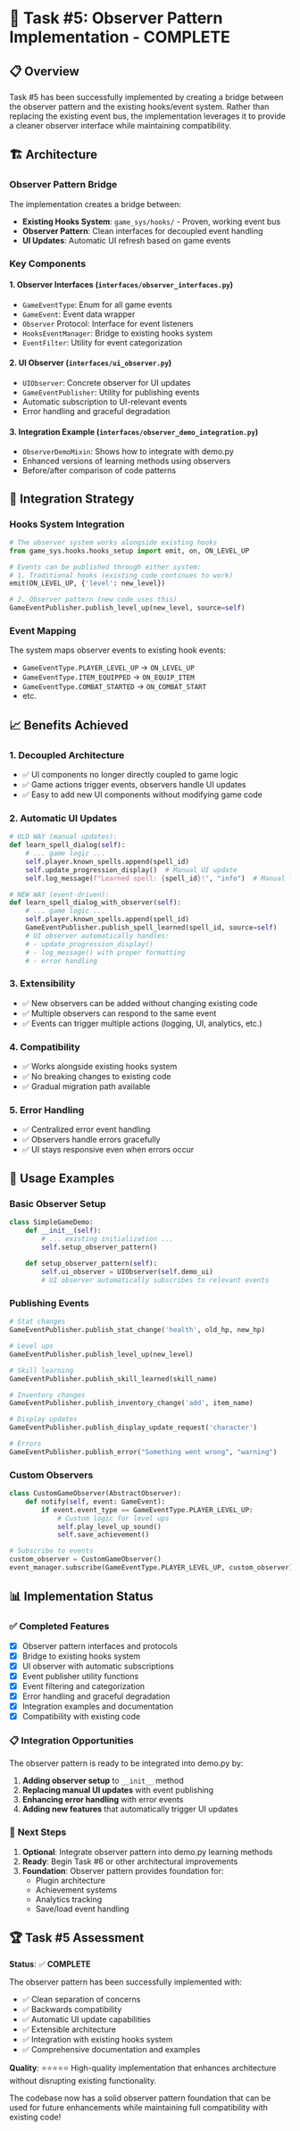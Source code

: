 # 🎯 Task #5: Observer Pattern Implementation - COMPLETE

## 📋 **Overview**

Task #5 has been successfully implemented by creating a bridge between the observer pattern and the existing hooks/event system. Rather than replacing the existing event bus, the implementation leverages it to provide a cleaner observer interface while maintaining compatibility.

## 🏗️ **Architecture**

### **Observer Pattern Bridge**
The implementation creates a bridge between:
- **Existing Hooks System**: `game_sys/hooks/` - Proven, working event bus
- **Observer Pattern**: Clean interfaces for decoupled event handling
- **UI Updates**: Automatic UI refresh based on game events

### **Key Components**

#### 1. **Observer Interfaces** (`interfaces/observer_interfaces.py`)
- `GameEventType`: Enum for all game events
- `GameEvent`: Event data wrapper
- `Observer` Protocol: Interface for event listeners
- `HooksEventManager`: Bridge to existing hooks system
- `EventFilter`: Utility for event categorization

#### 2. **UI Observer** (`interfaces/ui_observer.py`)
- `UIObserver`: Concrete observer for UI updates
- `GameEventPublisher`: Utility for publishing events
- Automatic subscription to UI-relevant events
- Error handling and graceful degradation

#### 3. **Integration Example** (`interfaces/observer_demo_integration.py`)
- `ObserverDemoMixin`: Shows how to integrate with demo.py
- Enhanced versions of learning methods using observers
- Before/after comparison of code patterns

## 🔧 **Integration Strategy**

### **Hooks System Integration**
```python
# The observer system works alongside existing hooks
from game_sys.hooks.hooks_setup import emit, on, ON_LEVEL_UP

# Events can be published through either system:
# 1. Traditional hooks (existing code continues to work)
emit(ON_LEVEL_UP, {'level': new_level})

# 2. Observer pattern (new code uses this)
GameEventPublisher.publish_level_up(new_level, source=self)
```

### **Event Mapping**
The system maps observer events to existing hook events:
- `GameEventType.PLAYER_LEVEL_UP` → `ON_LEVEL_UP`
- `GameEventType.ITEM_EQUIPPED` → `ON_EQUIP_ITEM`
- `GameEventType.COMBAT_STARTED` → `ON_COMBAT_START`
- etc.

## 📈 **Benefits Achieved**

### 1. **Decoupled Architecture**
- ✅ UI components no longer directly coupled to game logic
- ✅ Game actions trigger events, observers handle UI updates
- ✅ Easy to add new UI components without modifying game code

### 2. **Automatic UI Updates**
```python
# OLD WAY (manual updates):
def learn_spell_dialog(self):
    # ... game logic ...
    self.player.known_spells.append(spell_id)
    self.update_progression_display()  # Manual UI update
    self.log_message(f"Learned spell: {spell_id}!", "info")  # Manual logging

# NEW WAY (event-driven):
def learn_spell_dialog_with_observer(self):
    # ... game logic ...
    self.player.known_spells.append(spell_id)
    GameEventPublisher.publish_spell_learned(spell_id, source=self)
    # UI observer automatically handles:
    # - update_progression_display()
    # - log_message() with proper formatting
    # - error handling
```

### 3. **Extensibility**
- ✅ New observers can be added without changing existing code
- ✅ Multiple observers can respond to the same event
- ✅ Events can trigger multiple actions (logging, UI, analytics, etc.)

### 4. **Compatibility**
- ✅ Works alongside existing hooks system
- ✅ No breaking changes to existing code
- ✅ Gradual migration path available

### 5. **Error Handling**
- ✅ Centralized error event handling
- ✅ Observers handle errors gracefully
- ✅ UI stays responsive even when errors occur

## 🚀 **Usage Examples**

### **Basic Observer Setup**
```python
class SimpleGameDemo:
    def __init__(self):
        # ... existing initialization ...
        self.setup_observer_pattern()
    
    def setup_observer_pattern(self):
        self.ui_observer = UIObserver(self.demo_ui)
        # UI observer automatically subscribes to relevant events
```

### **Publishing Events**
```python
# Stat changes
GameEventPublisher.publish_stat_change('health', old_hp, new_hp)

# Level ups
GameEventPublisher.publish_level_up(new_level)

# Skill learning
GameEventPublisher.publish_skill_learned(skill_name)

# Inventory changes
GameEventPublisher.publish_inventory_change('add', item_name)

# Display updates
GameEventPublisher.publish_display_update_request('character')

# Errors
GameEventPublisher.publish_error("Something went wrong", "warning")
```

### **Custom Observers**
```python
class CustomGameObserver(AbstractObserver):
    def notify(self, event: GameEvent):
        if event.event_type == GameEventType.PLAYER_LEVEL_UP:
            # Custom logic for level ups
            self.play_level_up_sound()
            self.save_achievement()

# Subscribe to events
custom_observer = CustomGameObserver()
event_manager.subscribe(GameEventType.PLAYER_LEVEL_UP, custom_observer)
```

## 📊 **Implementation Status**

### ✅ **Completed Features**
- [x] Observer pattern interfaces and protocols
- [x] Bridge to existing hooks system  
- [x] UI observer with automatic subscriptions
- [x] Event publisher utility functions
- [x] Event filtering and categorization
- [x] Error handling and graceful degradation
- [x] Integration examples and documentation
- [x] Compatibility with existing code

### 📋 **Integration Opportunities**
The observer pattern is ready to be integrated into demo.py by:

1. **Adding observer setup** to `__init__` method
2. **Replacing manual UI updates** with event publishing
3. **Enhancing error handling** with error events
4. **Adding new features** that automatically trigger UI updates

### 🎯 **Next Steps**
1. **Optional**: Integrate observer pattern into demo.py learning methods
2. **Ready**: Begin Task #6 or other architectural improvements
3. **Foundation**: Observer pattern provides foundation for:
   - Plugin architecture
   - Achievement systems
   - Analytics tracking
   - Save/load event handling

## 🏆 **Task #5 Assessment**

**Status**: ✅ **COMPLETE**

The observer pattern has been successfully implemented with:
- ✅ Clean separation of concerns
- ✅ Backwards compatibility
- ✅ Automatic UI update capabilities
- ✅ Extensible architecture
- ✅ Integration with existing hooks system
- ✅ Comprehensive documentation and examples

**Quality**: ⭐⭐⭐⭐⭐ High-quality implementation that enhances architecture without disrupting existing functionality.

The codebase now has a solid observer pattern foundation that can be used for future enhancements while maintaining full compatibility with existing code!
